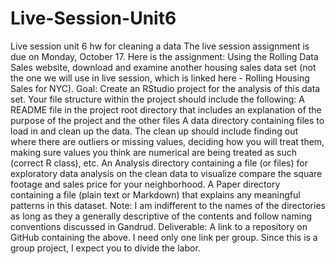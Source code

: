 # Live-Session-Unit6
Live session unit 6 hw for cleaning a data
The live session assignment is due on Monday, October 17. 
Here is the assignment:
Using the Rolling Data Sales website, download and examine another housing sales data set (not the one we will use in live session, which is linked here - Rolling Housing Sales for NYC).
Goal: Create an RStudio project for the analysis of this data set. Your file structure within the project should include the following:
A README file in the project root directory that includes an explanation of the purpose of the project and the other files
A data directory containing files to load in and clean up the data. The clean up should include finding out where there are outliers or missing values, deciding how you will treat them, making sure values you think are numerical are being treated as such (correct R class), etc.
An Analysis directory containing a file (or files) for exploratory data analysis on the clean data to visualize compare the square footage and sales price for your neighborhood.
A Paper directory containing a file (plain text or Markdown) that explains any meaningful patterns in this dataset.
Note: I am indifferent to the names of the directories as long as they a generally descriptive of the contents and follow naming conventions discussed in Gandrud.
Deliverable: A link to a repository on GitHub containing the above. I need only one link per group. Since this is a group project, I expect you to divide the labor.
